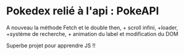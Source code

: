 <h1>Pokedex relié à l'api : PokeAPI</h1>

<p>A nouveau la méthode Fetch et le double then, + scroll infini, +loader, +système de recherche, + animation du label et modification du DOM</p>

<p>Superbe projet pour apprendre JS !!</p>